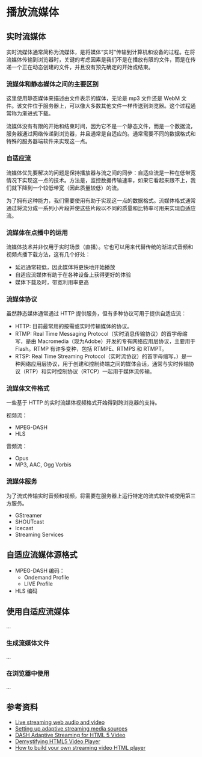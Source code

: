 # 播放流媒体

## 实时流媒体

实时流媒体通常简称为流媒体，是将媒体“实时”传输到计算机和设备的过程。在将流媒体传输到浏览器时，关键的考虑因素是我们不是在播放有限的文件，而是在传递一个正在动态创建的文件，并且没有预先确定的开始或结束。

### 流媒体和静态媒体之间的主要区别

这里使用静态媒体来描述由文件表示的媒体，无论是 mp3 文件还是 WebM 文件。该文件位于服务器上，可以像大多数其他文件一样传送到浏览器。这个过程通常称为渐进式下载。

流媒体没有有限的开始和结束时间，因为它不是一个静态文件，而是一个数据流，服务器通过网络传递到浏览器，并且通常是自适应的。通常需要不同的数据格式和特殊的服务器端软件来实现这一点。

### 自适应流

流媒体优先要解决的问题是保持播放器与流之间的同步：自适应流是一种在低带宽情况下实现这一点的技术。方法是，监控数据传输速率，如果它看起来跟不上，我们就下降到一个较低带宽（因此质量较低）的流。

为了拥有这种能力，我们需要使用有助于实现这一点的数据格式。流媒体格式通常通过将流分成一系列小片段并使这些片段以不同的质量和比特率可用来实现自适应流。

### 流媒体在点播中的运用

流媒体技术并非仅用于实时场景（直播）。它也可以用来代替传统的渐进式音频和视频点播下载方法，这有几个好处：

- 延迟通常较低，因此媒体将更快地开始播放
- 自适应流媒体有助于在各种设备上获得更好的体验
- 媒体下载及时，带宽利用率更高

### 流媒体协议

虽然静态媒体通常通过 HTTP 提供服务，但有多种协议可用于提供自适应流：

- HTTP: 目前最常用的按需或实时传输媒体的协议。
- RTMP: Real Time Messaging Protocol（实时消息传输协议）的首字母缩写，是由 Macromedia（现为Adobe）开发的专有网络应用层协议，主要用于 Flash。RTMP 有许多变种，包括 RTMPE、RTMPS 和 RTMPT。
- RTSP: Real Time Streaming Protocol（实时流协议）的首字母缩写，）是一种网络应用层协议，用于创建和控制终端之间的媒体会话，通常与实时传输协议（RTP）和实时控制协议（RTCP）一起用于媒体流传输。

### 流媒体文件格式

一些基于 HTTP 的实时流媒体视频格式开始得到跨浏览器的支持。

视频流：

- MPEG-DASH
- HLS

音频流：

- Opus
- MP3, AAC, Ogg Vorbis

### 流媒体服务

为了流式传输实时音频和视频，将需要在服务器上运行特定的流式软件或使用第三方服务。

- GStreamer
- SHOUTcast
- Icecast
- Streaming Services

## 自适应流媒体源格式

- MPEG-DASH 编码：
  - Ondemand Profile
  - LIVE Profile
- HLS 编码

## 使用自适应流媒体

...

### 生成流媒体文件

...


### 在浏览器中使用

...

## 参考资料

- [Live streaming web audio and video](https://developer.mozilla.org/en-US/docs/Web/Guide/Audio_and_video_delivery/Live_streaming_web_audio_and_video)
- [Setting up adaptive streaming media sources](https://developer.mozilla.org/en-US/docs/Web/Guide/Audio_and_video_delivery/Setting_up_adaptive_streaming_media_sources)
- [DASH Adaptive Streaming for HTML 5 Video](https://developer.mozilla.org/en-US/docs/Web/Media/DASH_Adaptive_Streaming_for_HTML_5_Video)
- [Demystifying HTML5 Video Player](https://medium.com/@eyevinntechnology/demystifying-html5-video-player-e480846328f0)
- [How to build your own streaming video HTML player](https://medium.com/@eyevinntechnology/how-to-build-your-own-streaming-video-html-player-6ee85d4d078a)